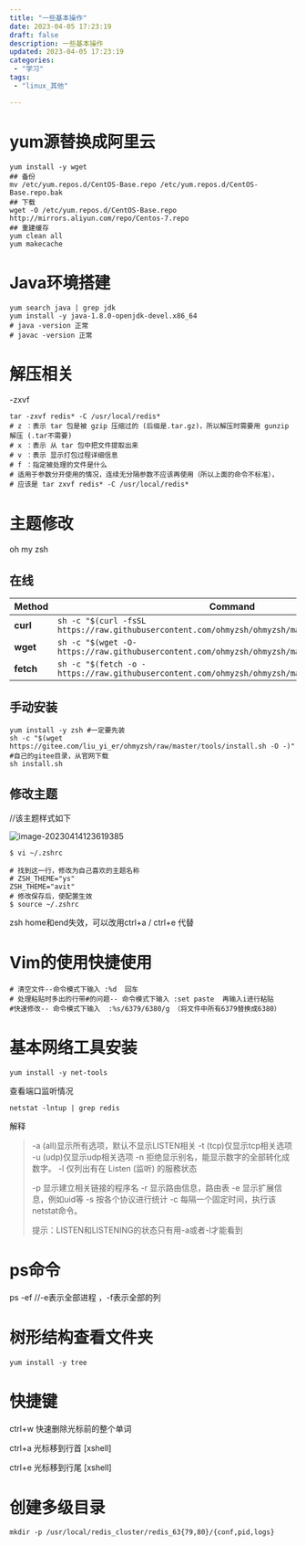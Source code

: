 ```yaml
---
title: "一些基本操作"
date: 2023-04-05 17:23:19 
draft: false
description: 一些基本操作
updated: 2023-04-05 17:23:19 
categories:
 - "学习"
tags: 
 - "linux_其他"

---
```




# yum源替换成阿里云

```shell
yum install -y wget
## 备份
mv /etc/yum.repos.d/CentOS-Base.repo /etc/yum.repos.d/CentOS-Base.repo.bak
## 下载
wget -O /etc/yum.repos.d/CentOS-Base.repo http://mirrors.aliyun.com/repo/Centos-7.repo
## 重建缓存
yum clean all
yum makecache
```

# Java环境搭建

```shell
yum search java | grep jdk
yum install -y java-1.8.0-openjdk-devel.x86_64
# java -version 正常
# javac -version 正常
```

# 解压相关

-zxvf 

```shell
tar -zxvf redis* -C /usr/local/redis*
# z ：表示 tar 包是被 gzip 压缩过的 (后缀是.tar.gz)，所以解压时需要用 gunzip 解压 (.tar不需要)
# x ：表示 从 tar 包中把文件提取出来
# v ：表示 显示打包过程详细信息
# f ：指定被处理的文件是什么
# 适用于参数分开使用的情况，连续无分隔参数不应该再使用（所以上面的命令不标准），
# 应该是 tar zxvf redis* -C /usr/local/redis*
```

# 主题修改

oh my zsh

## 在线

| Method    | Command                                                      |
| --------- | ------------------------------------------------------------ |
| **curl**  | `sh -c "$(curl -fsSL https://raw.githubusercontent.com/ohmyzsh/ohmyzsh/master/tools/install.sh)"` |
| **wget**  | `sh -c "$(wget -O- https://raw.githubusercontent.com/ohmyzsh/ohmyzsh/master/tools/install.sh)"` |
| **fetch** | `sh -c "$(fetch -o - https://raw.githubusercontent.com/ohmyzsh/ohmyzsh/master/tools/install.sh)"` |

## 手动安装

```shell
yum install -y zsh #一定要先装
sh -c "$(wget https://gitee.com/liu_yi_er/ohmyzsh/raw/master/tools/install.sh -O -)" #自己的gitee目录，从官网下载
sh install.sh
```

## 修改主题

//该主题样式如下

![image-20230414123619385](images/mypost/image-20230414123619385.png)

```shell
$ vi ~/.zshrc

# 找到这一行，修改为自己喜欢的主题名称
# ZSH_THEME="ys"
ZSH_THEME="avit"
# 修改保存后，使配置生效
$ source ~/.zshrc
```

zsh home和end失效，可以改用ctrl+a / ctrl+e 代替

# Vim的使用快捷使用

```shell
# 清空文件--命令模式下输入 :%d  回车
# 处理粘贴时多出的行带#的问题-- 命令模式下输入 :set paste  再输入i进行粘贴
#快速修改-- 命令模式下输入  :%s/6379/6380/g （将文件中所有6379替换成6380）
```

# 基本网络工具安装

```shell
yum install -y net-tools
```

查看端口监听情况

```shell
netstat -lntup | grep redis
```

解释  

> -a (all)显示所有选项，默认不显示LISTEN相关
> -t (tcp)仅显示tcp相关选项
> -u (udp)仅显示udp相关选项
> -n 拒绝显示别名，能显示数字的全部转化成数字。
> -l 仅列出有在 Listen (监听) 的服務状态
>
> -p 显示建立相关链接的程序名
> -r 显示路由信息，路由表
> -e 显示扩展信息，例如uid等
> -s 按各个协议进行统计
> -c 每隔一个固定时间，执行该netstat命令。
>
> 提示：LISTEN和LISTENING的状态只有用-a或者-l才能看到

# ps命令

ps -ef //-e表示全部进程 ，-f表示全部的列

# 树形结构查看文件夹

```yum install -y tree```

# 快捷键

ctrl+w 快速删除光标前的整个单词

ctrl+a 光标移到行首 [xshell]

ctrl+e 光标移到行尾 [xshell]

# 创建多级目录

```mkdir -p /usr/local/redis_cluster/redis_63{79,80}/{conf,pid,logs}```